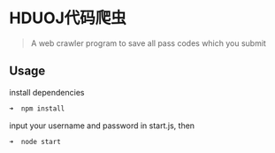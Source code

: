 # HDUOJ代码爬虫

> A web crawler program to save all pass codes which you submit

## Usage

install dependencies
``` bash
➜  npm install
```

input your username and password in start.js, then
``` bash
➜  node start
```